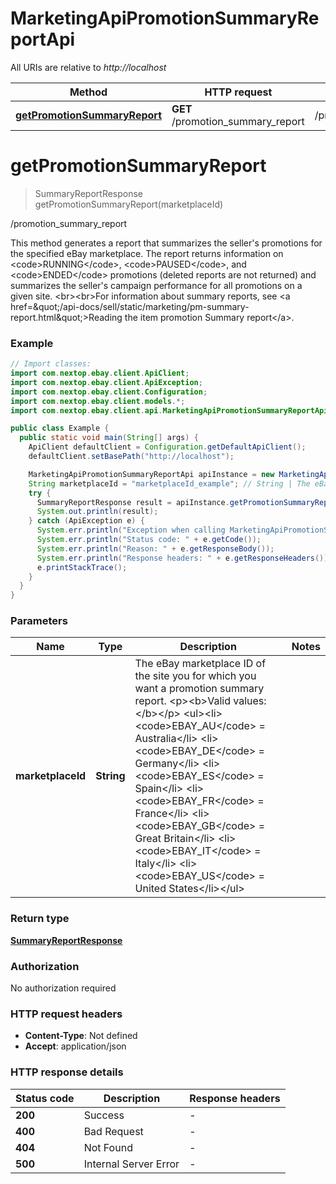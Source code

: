 # MarketingApiPromotionSummaryReportApi

All URIs are relative to *http://localhost*

Method | HTTP request | Description
------------- | ------------- | -------------
[**getPromotionSummaryReport**](MarketingApiPromotionSummaryReportApi.md#getPromotionSummaryReport) | **GET** /promotion_summary_report | /promotion_summary_report


<a name="getPromotionSummaryReport"></a>
# **getPromotionSummaryReport**
> SummaryReportResponse getPromotionSummaryReport(marketplaceId)

/promotion_summary_report

This method generates a report that summarizes the seller&#39;s promotions for the specified eBay marketplace. The report returns information on &lt;code&gt;RUNNING&lt;/code&gt;, &lt;code&gt;PAUSED&lt;/code&gt;, and &lt;code&gt;ENDED&lt;/code&gt; promotions (deleted reports are not returned) and summarizes the seller&#39;s campaign performance for all promotions on a given site.  &lt;br&gt;&lt;br&gt;For information about summary reports, see &lt;a href&#x3D;\&quot;/api-docs/sell/static/marketing/pm-summary-report.html\&quot;&gt;Reading the item promotion Summary report&lt;/a&gt;.

### Example
```java
// Import classes:
import com.nextop.ebay.client.ApiClient;
import com.nextop.ebay.client.ApiException;
import com.nextop.ebay.client.Configuration;
import com.nextop.ebay.client.models.*;
import com.nextop.ebay.client.api.MarketingApiPromotionSummaryReportApi;

public class Example {
  public static void main(String[] args) {
    ApiClient defaultClient = Configuration.getDefaultApiClient();
    defaultClient.setBasePath("http://localhost");

    MarketingApiPromotionSummaryReportApi apiInstance = new MarketingApiPromotionSummaryReportApi(defaultClient);
    String marketplaceId = "marketplaceId_example"; // String | The eBay marketplace ID of the site you for which you want a promotion summary report.  <p><b>Valid values:</b></p>  <ul><li><code>EBAY_AU</code> = Australia</li> <li><code>EBAY_DE</code> = Germany</li> <li><code>EBAY_ES</code> = Spain</li> <li><code>EBAY_FR</code> = France</li> <li><code>EBAY_GB</code> = Great Britain</li> <li><code>EBAY_IT</code> = Italy</li> <li><code>EBAY_US</code> = United States</li></ul>
    try {
      SummaryReportResponse result = apiInstance.getPromotionSummaryReport(marketplaceId);
      System.out.println(result);
    } catch (ApiException e) {
      System.err.println("Exception when calling MarketingApiPromotionSummaryReportApi#getPromotionSummaryReport");
      System.err.println("Status code: " + e.getCode());
      System.err.println("Reason: " + e.getResponseBody());
      System.err.println("Response headers: " + e.getResponseHeaders());
      e.printStackTrace();
    }
  }
}
```

### Parameters

Name | Type | Description  | Notes
------------- | ------------- | ------------- | -------------
 **marketplaceId** | **String**| The eBay marketplace ID of the site you for which you want a promotion summary report.  &lt;p&gt;&lt;b&gt;Valid values:&lt;/b&gt;&lt;/p&gt;  &lt;ul&gt;&lt;li&gt;&lt;code&gt;EBAY_AU&lt;/code&gt; &#x3D; Australia&lt;/li&gt; &lt;li&gt;&lt;code&gt;EBAY_DE&lt;/code&gt; &#x3D; Germany&lt;/li&gt; &lt;li&gt;&lt;code&gt;EBAY_ES&lt;/code&gt; &#x3D; Spain&lt;/li&gt; &lt;li&gt;&lt;code&gt;EBAY_FR&lt;/code&gt; &#x3D; France&lt;/li&gt; &lt;li&gt;&lt;code&gt;EBAY_GB&lt;/code&gt; &#x3D; Great Britain&lt;/li&gt; &lt;li&gt;&lt;code&gt;EBAY_IT&lt;/code&gt; &#x3D; Italy&lt;/li&gt; &lt;li&gt;&lt;code&gt;EBAY_US&lt;/code&gt; &#x3D; United States&lt;/li&gt;&lt;/ul&gt; |

### Return type

[**SummaryReportResponse**](SummaryReportResponse.md)

### Authorization

No authorization required

### HTTP request headers

 - **Content-Type**: Not defined
 - **Accept**: application/json

### HTTP response details
| Status code | Description | Response headers |
|-------------|-------------|------------------|
**200** | Success |  -  |
**400** | Bad Request |  -  |
**404** | Not Found |  -  |
**500** | Internal Server Error |  -  |

